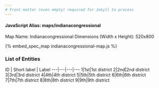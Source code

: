 ```yaml
---
# Front matter (even empty) required for Jekyll to process
---
```


#### JavaScript Alias: maps/indianacongressional

Map Name: Indianacongressional
Dimensions (Width x Height): 520x800



{% embed_spec_map indianacongressional-map.js %}

### List of Entities

ID | Short label | Label
---|---|---|---
1|1st|1st district
2|2nd|2nd district
3|3rd|3rd district
4|4th|4th district
5|5th|5th district
6|6th|6th district
7|7th|7th district
8|8th|8th district
9|9th|9th district

